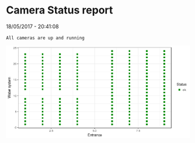 Camera Status report
================
18/05/2017 - 20:41:08

    All cameras are up and running

![](camreport_files/figure-markdown_github/unnamed-chunk-2-1.png)
